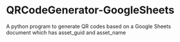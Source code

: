 # QRCodeGenerator-GoogleSheets
A python program to generate QR codes based on a Google Sheets document which has asset_guid and asset_name
